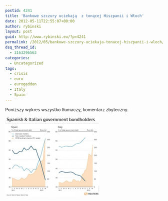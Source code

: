 ```yaml
---
postid: 4241
title: 'Bankowe szczury uciekają  z tonącej Hiszpanii i Włoch'
date: 2012-05-11T22:55:07+00:00
author: rybinski
layout: post
guid: http://www.rybinski.eu/?p=4241
permalink: /2012/05/bankowe-szczury-uciekaja-tonacej-hiszpanii-i-wloch/
dsq_thread_id:
  - 3163296563
categories:
  - Uncategorized
tags:
  - crisis
  - euro
  - eurogeddon
  - Italy
  - Spain
---
```

Poniższy wykres wszystko tłumaczy, komentarz zbyteczny.

[<img class="aligncenter size-medium wp-image-4242" title="Italy_Spain_bondholders" src="/uploads/2012/05/Italy_Spain_bondholders-300x256.jpg" alt="" width="300" height="256" />](/uploads/2012/05/Italy_Spain_bondholders.jpg)

